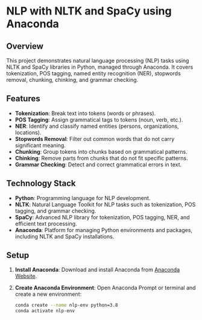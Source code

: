 # NLP with NLTK and SpaCy using Anaconda

## Overview

This project demonstrates natural language processing (NLP) tasks using NLTK and SpaCy libraries in Python, managed through Anaconda. It covers tokenization, POS tagging, named entity recognition (NER), stopwords removal, chunking, chinking, and grammar checking.

## Features

- **Tokenization**: Break text into tokens (words or phrases).
- **POS Tagging**: Assign grammatical tags to tokens (noun, verb, etc.).
- **NER**: Identify and classify named entities (persons, organizations, locations).
- **Stopwords Removal**: Filter out common words that do not carry significant meaning.
- **Chunking**: Group tokens into chunks based on grammatical patterns.
- **Chinking**: Remove parts from chunks that do not fit specific patterns.
- **Grammar Checking**: Detect and correct grammatical errors in text.

## Technology Stack

- **Python**: Programming language for NLP development.
- **NLTK**: Natural Language Toolkit for NLP tasks such as tokenization, POS tagging, and grammar checking.
- **SpaCy**: Advanced NLP library for tokenization, POS tagging, NER, and efficient text processing.
- **Anaconda**: Platform for managing Python environments and packages, including NLTK and SpaCy installations.

## Setup

1. **Install Anaconda**: Download and install Anaconda from [Anaconda Website](https://www.anaconda.com/products/individual).

2. **Create Anaconda Environment**: Open Anaconda Prompt or terminal and create a new environment:
   ```bash
   conda create --name nlp-env python=3.8
   conda activate nlp-env
